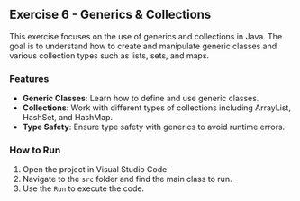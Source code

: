 ## Exercise 6 - Generics & Collections

This exercise focuses on the use of generics and collections in Java. The goal is to understand how to create and manipulate generic classes and various collection types such as lists, sets, and maps.

### Features

- **Generic Classes**: Learn how to define and use generic classes.
- **Collections**: Work with different types of collections including ArrayList, HashSet, and HashMap.
- **Type Safety**: Ensure type safety with generics to avoid runtime errors.

### How to Run

1. Open the project in Visual Studio Code.
2. Navigate to the `src` folder and find the main class to run.
3. Use the `Run` to execute the code.
